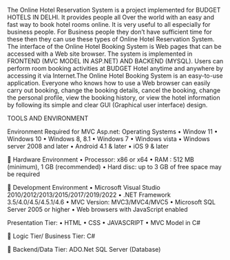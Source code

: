 The Online Hotel Reservation System is a project implemented for BUDGET HOTELS IN DELHI.  It provides people all Over the world with an easy and fast way to book hotel rooms online. It is very useful to all especially for business people. For Business people they don’t have sufficient time for these then they can use these types of Online Hotel Reservation System. The interface of the Online Hotel Booking System is Web pages that can be accessed with a Web site browser. 
The system is implemented in FRONTEND (MVC MODEL IN ASP.NET) AND BACKEND (MYSQL). Users can perform room booking activities at BUDGET Hotel anytime and anywhere by accessing it via Internet.The Online Hotel Booking System is an easy-to-use application. Everyone who knows how to use a Web browser can easily carry out booking, change the booking details, cancel the booking, change the personal profile, view the booking history, or view the hotel information by following its simple and clear GUI (Graphical user interface) design.

                
TOOLS AND ENVIRONMENT

Environment Required for MVC Asp.net:
Operating Systems
•	Window 11
•	Windows 10
•	Windows 8, 8.1
•	Windows 7
•	Windows vista
•	Windows server 2008 and later
•	Android 4.1 & later
•	iOS 9 & later

	Hardware Environment
•	Processor: x86 or x64
•	RAM : 512 MB (minimum), 1 GB (recommended)
•	Hard disc: up to 3 GB of free space may be required

	Development Environment
•	Microsoft Visual Studio 2010/2012/2013/2015/2017/2019/2022
•	.NET Framework 3.5/4.0/4.5/4.5.1/4.6
•	MVC Version: MVC3/MVC4/MVC5
•	Microsoft SQL Server 2005 or higher
•	Web browsers with JavaScript enabled

Presentation Tier:
•	HTML
•	CSS
•	JAVASCRIPT
•	MVC Model in C#

	Logic Tier/ Business Tier:
C#

  Backend/Data Tier:
ADO.Net
SQL Server (Database)



